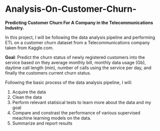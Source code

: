 # Analysis-On-Customer-Churn-

**Predicting Customer Churn For A Company in the Telecommunications Industry.** 

In this project, I will be following the data analysis pipeline and performing ETL on a customer churn dataset from a Telecommunications company taken from Kaggle.com. 

**Goal**: Predict the churn status of newly registered customers into the service based on they average monthly bill, monthly data usage (Gb), daytime call length (min), number of calls using the service per day, and finally the customers current churn status. 

Following the basic process of the data analysis pipeline, I will: 


1. Acquire the data 
2. Clean the data
3. Perform relevant statisical tests to learn more about the data and my goal 
4. Compare and constrast the performance of various supervised meachine learning models on the data. 
5. Summarize and report results


